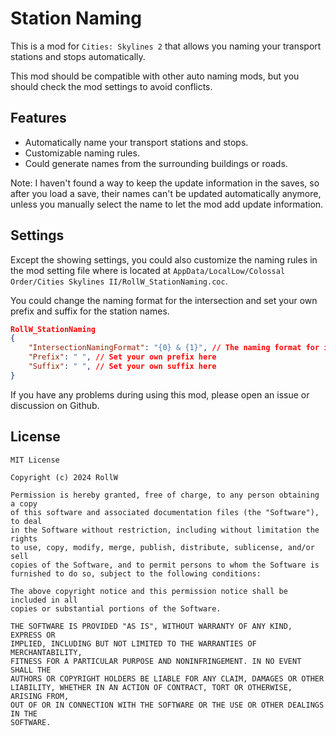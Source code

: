 ﻿# Station Naming

This is a mod for `Cities: Skylines 2` that allows you naming your
transport stations and stops automatically.

This mod should be compatible with other auto naming mods, but you should
check the mod settings to avoid conflicts.

## Features

- Automatically name your transport stations and stops.
- Customizable naming rules.
- Could generate names from the surrounding buildings or roads.

Note: I haven't found a way to keep the update information in the saves, so
after you load a save, their names can't be updated automatically anymore,
unless you manually select the name to let the mod add update information.

## Settings

Except the showing settings, you could also customize the naming rules in the
mod setting file where is located at 
`AppData/LocalLow/Colossal Order/Cities Skylines II/RollW_StationNaming.coc`.

You could change the naming format for the intersection and set your own prefix
and suffix for the station names.

```json lines
RollW_StationNaming
{
    "IntersectionNamingFormat": "{0} & {1}", // The naming format for intersection
    "Prefix": " ", // Set your own prefix here
    "Suffix": " ", // Set your own suffix here
}
```

If you have any problems during using this mod, please open an issue or discussion
on Github.

## License

```text
MIT License

Copyright (c) 2024 RollW

Permission is hereby granted, free of charge, to any person obtaining a copy
of this software and associated documentation files (the "Software"), to deal
in the Software without restriction, including without limitation the rights
to use, copy, modify, merge, publish, distribute, sublicense, and/or sell
copies of the Software, and to permit persons to whom the Software is
furnished to do so, subject to the following conditions:

The above copyright notice and this permission notice shall be included in all
copies or substantial portions of the Software.

THE SOFTWARE IS PROVIDED "AS IS", WITHOUT WARRANTY OF ANY KIND, EXPRESS OR
IMPLIED, INCLUDING BUT NOT LIMITED TO THE WARRANTIES OF MERCHANTABILITY,
FITNESS FOR A PARTICULAR PURPOSE AND NONINFRINGEMENT. IN NO EVENT SHALL THE
AUTHORS OR COPYRIGHT HOLDERS BE LIABLE FOR ANY CLAIM, DAMAGES OR OTHER
LIABILITY, WHETHER IN AN ACTION OF CONTRACT, TORT OR OTHERWISE, ARISING FROM,
OUT OF OR IN CONNECTION WITH THE SOFTWARE OR THE USE OR OTHER DEALINGS IN THE
SOFTWARE.
```
